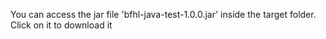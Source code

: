 You can access the jar file 'bfhl-java-test-1.0.0.jar' inside the target folder. <br/>
Click on it to download it
